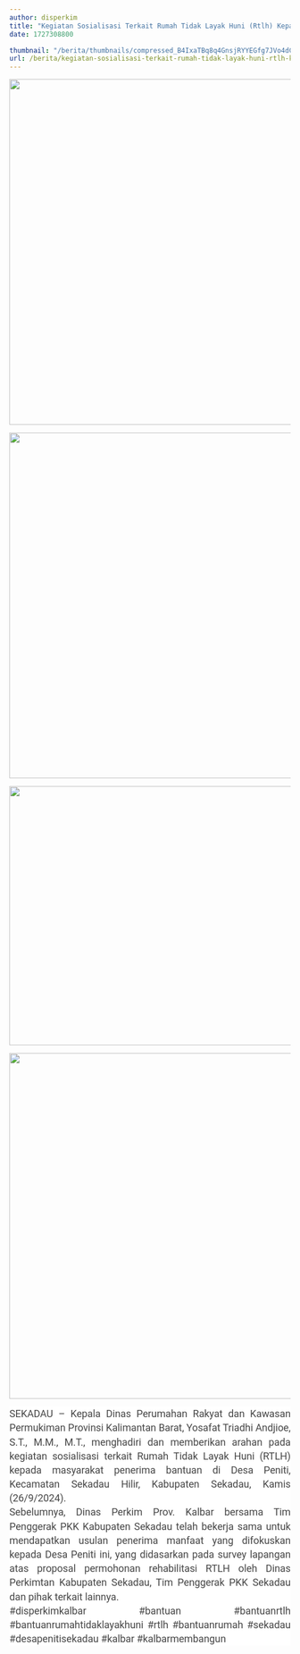 ```yaml
---
author: disperkim
title: "Kegiatan Sosialisasi Terkait Rumah Tidak Layak Huni (Rtlh) Kepada Masyarakat Penerima Bantuan Di Desa Peniti"
date: 1727308800

thumbnail: "/berita/thumbnails/compressed_B4IxaTBq8q4GnsjRYYEGfg7JVo4dCJh06Uo775bA.jpg"
url: /berita/kegiatan-sosialisasi-terkait-rumah-tidak-layak-huni-rtlh-kepada-masyarakat-penerima-bantuan-di-desa-peniti
---
```


<p><img src="/images/sQ0s5UqC6hY1qXVg9aQc.jpeg" width="825" height="619" alt="" /></p>
<p><img src="/images/ikYFciMBjA0Pioe2ZZuv.jpeg" width="825" height="619" alt="" /></p>
<p><img src="/images/xNNwtTDanRPkdOSJksTs.jpeg" width="825" height="464" alt="" /></p>
<p><img src="/images/HxZqCIhvmn3VibDo6cHS.jpeg" width="825" height="619" alt="" /></p>
<p style="box-sizing: border-box; border: 0px; vertical-align: baseline; margin: 0px; text-size-adjust: none; color: #474747; font-variant-ligatures: common-ligatures; line-height: 1.4; padding: 0px; font-family: Roboto, sans-serif; font-size: 18px; letter-spacing: -0.1px; background-color: #ffffff; outline: none !important; text-align: justify;">SEKADAU &ndash; Kepala Dinas Perumahan Rakyat dan Kawasan Permukiman Provinsi Kalimantan Barat, Yosafat Triadhi Andjioe, S.T., M.M., M.T., menghadiri dan memberikan arahan pada kegiatan sosialisasi terkait Rumah Tidak Layak Huni (RTLH) kepada masyarakat penerima bantuan di Desa Peniti, Kecamatan Sekadau Hilir, Kabupaten Sekadau, Kamis (26/9/2024).</p>
<p style="box-sizing: border-box; border: 0px; vertical-align: baseline; margin: 0px; text-size-adjust: none; color: #474747; font-variant-ligatures: common-ligatures; line-height: 1.4; padding: 0px; font-family: Roboto, sans-serif; font-size: 18px; letter-spacing: -0.1px; background-color: #ffffff; outline: none !important; text-align: justify;">Sebelumnya, Dinas Perkim Prov. Kalbar bersama Tim Penggerak PKK Kabupaten Sekadau telah bekerja sama untuk mendapatkan usulan penerima manfaat yang difokuskan kepada Desa Peniti ini, yang didasarkan pada survey lapangan atas proposal permohonan rehabilitasi RTLH oleh Dinas Perkimtan Kabupaten Sekadau, Tim Penggerak PKK Sekadau dan pihak terkait lainnya.</p>
<p style="box-sizing: border-box; border: 0px; vertical-align: baseline; margin: 0px; text-size-adjust: none; color: #474747; font-variant-ligatures: common-ligatures; line-height: 1.4; padding: 0px; font-family: Roboto, sans-serif; font-size: 18px; letter-spacing: -0.1px; background-color: #ffffff; outline: none !important; text-align: justify;">#disperkimkalbar #bantuan #bantuanrtlh #bantuanrumahtidaklayakhuni #rtlh #bantuanrumah #sekadau #desapenitisekadau #kalbar #kalbarmembangun</p>
